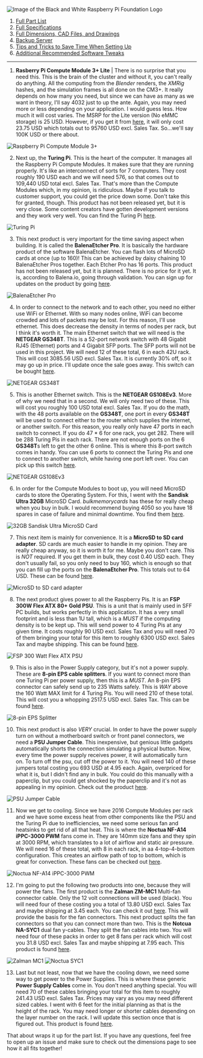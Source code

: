 ![Image of the Black and White Raspberry Pi Foundation Logo](resources/README/pi-logo.png)

1. [Full Part List](part-list.md "Full Part List")
1. [Full Specifications](specs.md "Full Specifications")
1. [Full Dimensions, CAD Files, and Drawings](dimensions.md "Dimensions, 3D models, etc.")
1. [Backup Server](backup-server.md "Backup Server")
5. [Tips and Tricks to Save Time When Setting Up](save-time.md "Time-Saving Tips and Tricks")
6. [Additional Recommended Software Tweaks](tweaks.md "Additional Software Tweaks")
---

1. **Rasberry Pi Compute Module 3+ Lite** | There is no surprise that you need this. This is the brain of the cluster and without it, you can't really do anything. All the computing from the *Blender* renders, the *XMRig* hashes, and the simulation frames is all done on the CM3+. It really depends on how many you need, but since we can have as many as we want in theory, I'll say 4032 just to up the ante. Again, you may need more or less depending on your application. I would guess less. How much it will cost varies. The MSRP for the Lite version (No eMMC storage) is 25 USD. However, if you get it from [here](https://www.newark.com/raspberry-pi/cm3-lite/raspberry-pi-compute-module-3/dp/94AC6633), it will only cost 23.75 USD which totals out to 95760 USD excl. Sales Tax. So...we'll say 100K USD or there about.

![Raspberry Pi Compute Module 3+](resources/part-list/cm3+.jpg)

2. Next up, the **Turing Pi**. This is the heart of the computer. It manages all the Raspberry Pi Compute Modules. It makes sure that they are running properly. It's like an interconnect of sorts for 7 computers. They cost roughly 190 USD each and we will need 576, so that comes out to 109,440 USD total excl. Sales Tax. That's more than the Compute Modules which, in my opinion, is ridiculous. Maybe if you talk to customer support, you could get the price down some. Don't take this for granted, though. This product has not been released yet, but it is very close. Some content creators have gotten development versions and they work very well. You can find the Turing Pi [here](https://turingpi.com/).

![Turing Pi](resources/part-list/turingpi.jpg)

3. This next product is very important for the time saving aspect when building. It is called the **BalenaEtcher Pro**. It is basically the hardware product of the software BalenaEtcher. You can flash lots of MicroSD cards at once (up to 160)! This can be achieved by daisy chaining 10 BalenaEtcher  Pros together. Each Etcher Pro has 16 ports. This product has not been released yet, but it is planned. There is no price for it yet. It is, according to Balena.io, going through validation. You can sign up for updates on the product by going [here](https://www.balena.io/etcher/pro/).

![BalenaEtcher Pro](resources/part-list/etcher-pro.gif)

4. In order to connect to the network and to each other, you need no either use WiFi or Ethernet. With so many nodes online, WiFi can become crowded and lots of packets may be lost. For this reason, I'll use ethernet. This does decrease the density in terms of nodes per rack, but I think it's worth it. The main Ethernet switch that we will need is the **NETGEAR GS348T**. This is a 52-port network switch with 48 Gigabit RJ45 (Ethernet) ports and 4 Gigabit SFP ports. The SFP ports will not be used in this project. We will need 12 of these total, 6 in each 42U rack. This will cost 3085.56 USD excl. Sales Tax. It is currently 30% off, so it may go up in price. I'll update once the sale goes away. This switch can be bought [here](https://www.amazon.com/NETGEAR-52-Port-Gigabit-Ethernet-Managed/dp/B005EV1VIK/ref=dp_ob_title_ce?th=1).

![NETGEAR GS348T](resources/part-list/switch-48.jpg)

5. This is another Ethernet switch. This is the **NETGEAR GS108Ev3**. More of why we need that in a second. We will only need two of these. This will cost you roughly 100 USD total excl. Sales Tax. If you do the math, with the 48 ports available on the **GS348T**, one port in every **GS348T** will be used to connect either to the router which supplies the internet, or another switch. For this reason, you really only have 47 ports in each switch to connect. If you do 47 * 6 for one rack, you get 282. There will be 288 Turing Pis in each rack. There are not enough ports on the 6 **GS348T**s left to get the other 6 online. This is where this 8-port switch comes in handy. You can use 6 ports to connect the Turing Pis and one to connect to another switch, while having one port left over. You can pick up this switch [here](https://www.newegg.com/netgear-a8609955/p/12K-008X-00022?Description=8%20port%20gigabit%20switch%20managed&cm_re=8_port_gigabit_switch_managed-_-12K-008X-00022-_-Product&quicklink=true).

![NETGEAR GS108Ev3](resources/part-list/switch-8.jpg)

6. In order for the Compute Modules to boot up, you will need MicroSD cards to store the Operating System. For this, I went with the **Sandisk Ultra 32GB** MicroSD Card. *bulkmemorycards* has these for really cheap when you buy in bulk. I would recommend buying 4050 so you have 18 spares in case of failure and minimal downtime. You find them [here](https://bulkmemorycards.com/shop/microsd-cards/microsd-32gb/sd-32gb-class-10/32gb-microsd-ultra-sandisk-memory-card-2/).

![32GB Sandisk Ultra MicroSD Card](resources/part-list/microsd.jpg)

7. This next item is mainly for convenience. It is a **MicroSD to SD card adapter**. SD cards are much easier to handle in my opinion. They are really cheap anyway, so it is worth it for me. Maybe you don't care. This is *NOT* required. If you get them in bulk, they cost 0.40 USD each. They don't usually fail, so you only need to buy 160, which is enough so that you can fill up the ports on the **BalenaEtcher Pro**. This totals out to 64 USD. These can be found [here](https://bulkmemorycards.com/shop/accessories/adapters/micro-sd-to-sd-adapter/).

![MicroSD to SD card adapter](resources/part-list/microsd-adapter.jpg)

8. The next product gives power to all the Raspberry Pis. It is an **FSP 300W Flex ATX 80+ Gold PSU**. This is a unit that is mainly used in SFF PC builds, but works perfectly in this application. It has a very small footprint and is less than 1U tall, which is a *MUST* if the computing density is to be kept up. This will send power to 4 Turing Pis at any given time. It costs roughly 90 USD excl. Sales Tax and you will need 70 of them bringing your total for this item to roughly 6300 USD excl. Sales Tax and maybe shipping. This can be found [here](https://www.newegg.com/fsp-group-flexguru-300w-fsp300-50fgbbi/p/1HU-0095-000H4?Description=Flex%20ATX&cm_re=Flex_ATX-_-9SIABP99PM9855-_-Product&quicklink=true).

![FSP 300 Watt Flex ATX PSU](resources/part-list/fsp-psu.png)

9. This is also in the Power Supply category, but it's not a power supply. These are **8-pin EPS cable splitters**. If you want to connect more than one Turing Pi per power supply, then this is a *MUST*. An 8-pin EPS connector can safely send up to 235 Watts safely. This is *WAY* above the 160 Watt MAX limit for 4 Turing Pis. You will need 210 of these total. This will cost you a whopping 2517.5 USD excl. Sales Tax. This can be found [here](https://www.amazon.com/Splitter-TeamProfitcom-Motherboard-Y-Splitter-Extension/dp/B07W9H9GNF#customerReviews).

![8-pin EPS Splitter](resources/part-list/8-pin-splitter.jpg)

10. This next product is also *VERY* crucial. In order to have the power supply turn on without a motherboard switch or front panel connectors, we need a **PSU Jumper Cable**. This inexpensive, but genious little gadgets automatically shorts the connection simulating a physical button. Now, every time the power supply receives power, it will automatically turn on. To turn off the psu, cut off the power to it. You will need 140 of these jumpers total costing you 693 USD at 4.95 each. Again, overpriced for what it is, but I didn't find any in bulk. You could do this manually with a paperclip, but you could get shocked by the paperclip and it's not as appealing in my opinion. Check out the product [here](https://www.amazon.com/XSPC-ATX-Bridge-Tool-Black/dp/B00NKQ4F98/ref=sr_1_16?dchild=1&keywords=24-Pin+ATX+EPS+PSU+Power+Supply+Jumper+Bridge&qid=1590431050&refinements=p_36%3A-500&rnid=386442011&s=electronics&sr=1-16#customerReviews).

![PSU Jumper Cable](resources/part-list/psu-jumper.jpg)

11. Now we get to cooling. Since we have 2016 Compute Modules per rack and we have some excess heat from other components like the PSU and the Turing Pi due to inefficiencies, we need some serious fan and heatsinks to get rid of all that heat. This is where the **Noctua NF-A14 iPPC-3000 PWM** fans come in. They are 140mm size fans and they spin at 3000 RPM, which translates to a lot of airflow and static air pressure. We will need 16 of these total, with 8 in each rack, in aa 4-top-4-bottom configuration. This creates an airflow path of top to bottom, which is great for convection. These fans can be checked out [here](https://www.amazon.com/dp/B00KFCRF1A?tag=noctua0b-20).

![Noctua NF-A14 iPPC-3000 PWM](resources/part-list/noctua-ippc-3000.jpg)

12. I'm going to put the following two products into one, because they will power the fans. The first product is the **Zalman ZM-MC1** Multi-fan connector cable. Only the 12 volt connections will be used (black). You will need four of these  costing you a total of 13.80 USD excl. Sales Tax and maybe shipping at 3.45 each. You can check it out [here](https://www.quietpcusa.com/Zalman-Fan-Multi-Connector-Cable-ZM-MC1-P157.aspx). This will provide the basis for the fan connectors. This next product splits the fan connectors so that you can connect more than two. This is the **Notcua NA-SYC1** dual fan y-cables. They split the fan cables into two. You will need four of these packs in order to get 8 fans per rack which will cost you 31.8 USD excl. Sales Tax and maybe shipping at 7.95 each. This product is found [here](https://www.quietpcusa.com/Noctua-Fan-Y-Cables-PWM-4-Pin-NA-SYC1-P1031.aspx). 

![Zalman MC1](resources/part-list/zalman-mc1.jpg) ![Noctua SYC1](resources/part-list/noctua-syc1.jpg)

13. Last but not least, now that we have the cooling down, we need some way to get power to the Power Supplies. This is where these generic **Power Supply Cables** come in. You don't need anything special. You will need 70 of these cables bringing your total for this item to roughly 241.43 USD excl. Sales Tax. Prices may vary as you may need different sized cables. I went with 6 feet for the initial planning as that is the height of the rack. You may need longer or shorter cables depending on the layer number on the rack. I will update this section once that is figured out. This product is found [here](https://www.amazon.com/AmazonBasics-Power-Cord-6-Foot-Black/dp/B07RNLPXS7?ref_=s9_apbd_simh_hd_bw_b2VNE&pf_rd_r=224ZV1V67VMZ5R8CPGD8&pf_rd_p=92b5d6c2-449d-5f84-845e-5d3be79f8f69&pf_rd_s=merchandised-search-10&pf_rd_t=BROWSE&pf_rd_i=597260&th=1).

That about wraps it up for the part list. If you have any questions, feel free to open up an issue and make sure to check out the dimensions page to see how it all fits together!
